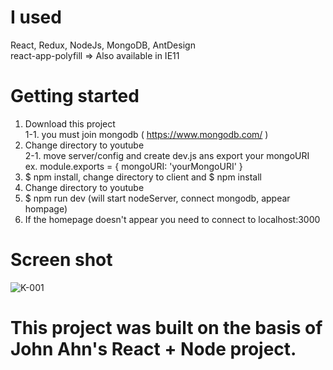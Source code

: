 # I used
React, Redux, NodeJs, MongoDB, AntDesign  
react-app-polyfill => Also available in IE11

# Getting started
  1. Download this project  
    1-1. you must join mongodb ( https://www.mongodb.com/ )
  2. Change directory to youtube  
    2-1. move server/config and create dev.js ans export your mongoURI  
    ex. module.exports = {  mongoURI: 'yourMongoURI' }
  3. $ npm install, change directory to client and $ npm install
  4. Change directory to youtube  
  5. $ npm run dev (will start nodeServer, connect mongodb, appear hompage)
  6. If the homepage doesn't appear you need to connect to localhost:3000  

# Screen shot
![K-001](https://user-images.githubusercontent.com/40563068/88760761-a7507400-d1a8-11ea-9df2-5f6ac6597fcf.png)

# This project was built on the basis of John Ahn's React + Node project.

